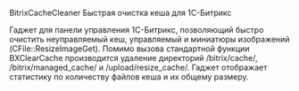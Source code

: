 BitrixCacheCleaner
Быстрая очистка кеша для 1С-Битрикс

Гаджет для панели управления 1С-Битрикс, позволяющий быстро очистить неуправляемый кеш, управляемый и миниатюры изображений (CFile::ResizeImageGet).
Помимо вызова стандартной функции BXClearCache производится удаление директорий /bitrix/cache/, /bitrix/managed_cache/ и /upload/resize_cache/.
Гаджет отображает статистику по количеству файлов кеша и их общему размеру.
